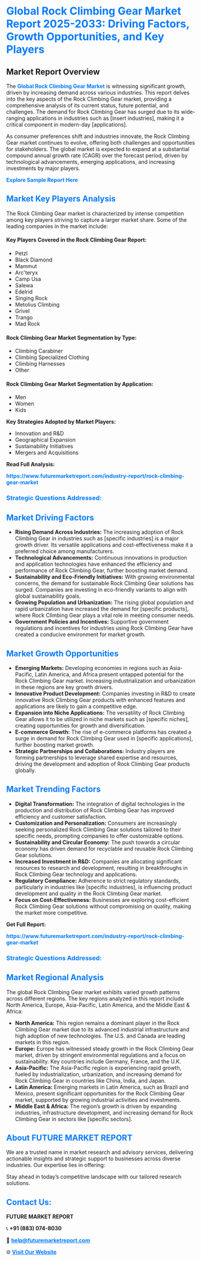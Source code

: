 <h1 style="color: #007BFF;">Global Rock Climbing Gear Market Report 2025-2033: Driving Factors, Growth Opportunities, and Key Players</h1>

<section id="overview">
<h2>Market Report Overview</h2>
<p>The <a href="https://www.futuremarketreport.com/industry-report/rock-climbing-gear-market" style="color: #007BFF; text-decoration: none;"><strong>Global Rock Climbing Gear Market</strong></a> is witnessing significant growth, driven by increasing demand across various industries. This report delves into the key aspects of the Rock Climbing Gear market, providing a comprehensive analysis of its current status, future potential, and challenges. The demand for Rock Climbing Gear has surged due to its wide-ranging applications in industries such as [insert industries], making it a critical component in modern-day [applications].</p>
<p>As consumer preferences shift and industries innovate, the Rock Climbing Gear market continues to evolve, offering both challenges and opportunities for stakeholders. The global market is expected to expand at a substantial compound annual growth rate (CAGR) over the forecast period, driven by technological advancements, emerging applications, and increasing investments by major players.</p>
</section>

<section id="overview">
<p><a href="https://www.futuremarketreport.com/request-sample/reportId=43114" style="color: #007BFF; text-decoration: none;"><strong>Explore Sample Report Here</strong></a></p>
</section>

<section id="key-players">
<h2 style="color: #007BFF;">Market Key Players Analysis</h2>
<p>The Rock Climbing Gear market is characterized by intense competition among key players striving to capture a larger market share. Some of the leading companies in the market include:</p>
<h4>Key Players Covered in the Rock Climbing Gear Report:</h4>
<ul><li>Petzl</li><li>Black Diamond</li><li>Mammut</li><li>Arc&#039;teryx</li><li>Camp Usa</li><li>Salewa</li><li>Edelrid</li><li>Singing Rock</li><li>Metolius Climbing</li><li>Grivel</li><li>Trango</li><li>Mad Rock</li></ul>
<h4>Rock Climbing Gear Market Segmentation by Type:</h4>
<ul><li>Climbing Carabiner</li><li>Climbing Specialized Clothing</li><li>Climbing Harnesses</li><li>Other</li></ul>

<h4>Rock Climbing Gear Market Segmentation by Application:</h4>
<ul><li>Men</li><li>Women</li><li>Kids</li></ul>
<p><strong>Key Strategies Adopted by Market Players:</strong></p>
<ul>
<li>Innovation and R&D</li>
<li>Geographical Expansion</li>
<li>Sustainability Initiatives</li>
<li>Mergers and Acquisitions</li>
</ul>
</section>

<section>
<p><strong>Read Full Analysis: </strong></p><a href="https://www.futuremarketreport.com/industry-report/rock-climbing-gear-market" style="color: #007BFF; text-decoration: none;"><strong>https://www.futuremarketreport.com/industry-report/rock-climbing-gear-market</strong></a>
<h3 style="color: #007BFF;">Strategic Questions Addressed:</h3>
</section>

<section id="driving-factors">
<h2 style="color: #007BFF;">Market Driving Factors</h2>
<ul>
<li><strong>Rising Demand Across Industries:</strong> The increasing adoption of Rock Climbing Gear in industries such as [specific industries] is a major growth driver. Its versatile applications and cost-effectiveness make it a preferred choice among manufacturers.</li>
<li><strong>Technological Advancements:</strong> Continuous innovations in production and application technologies have enhanced the efficiency and performance of Rock Climbing Gear, further boosting market demand.</li>
<li><strong>Sustainability and Eco-Friendly Initiatives:</strong> With growing environmental concerns, the demand for sustainable Rock Climbing Gear solutions has surged. Companies are investing in eco-friendly variants to align with global sustainability goals.</li>
<li><strong>Growing Population and Urbanization:</strong> The rising global population and rapid urbanization have increased the demand for [specific products], where Rock Climbing Gear plays a vital role in meeting consumer needs.</li>
<li><strong>Government Policies and Incentives:</strong> Supportive government regulations and incentives for industries using Rock Climbing Gear have created a conducive environment for market growth.</li>
</ul>
</section>

<section id="growth-opportunities">
<h2 style="color: #007BFF;">Market Growth Opportunities</h2>
<ul>
<li><strong>Emerging Markets:</strong> Developing economies in regions such as Asia-Pacific, Latin America, and Africa present untapped potential for the Rock Climbing Gear market. Increasing industrialization and urbanization in these regions are key growth drivers.</li>
<li><strong>Innovative Product Development:</strong> Companies investing in R&D to create innovative Rock Climbing Gear products with enhanced features and applications are likely to gain a competitive edge.</li>
<li><strong>Expansion into Niche Applications:</strong> The versatility of Rock Climbing Gear allows it to be utilized in niche markets such as [specific niches], creating opportunities for growth and diversification.</li>
<li><strong>E-commerce Growth:</strong> The rise of e-commerce platforms has created a surge in demand for Rock Climbing Gear used in [specific applications], further boosting market growth.</li>
<li><strong>Strategic Partnerships and Collaborations:</strong> Industry players are forming partnerships to leverage shared expertise and resources, driving the development and adoption of Rock Climbing Gear products globally.</li>
</ul>
</section>

<section id="trending-factors">
<h2 style="color: #007BFF;">Market Trending Factors</h2>
<ul>
<li><strong>Digital Transformation:</strong> The integration of digital technologies in the production and distribution of Rock Climbing Gear has improved efficiency and customer satisfaction.</li>
<li><strong>Customization and Personalization:</strong> Consumers are increasingly seeking personalized Rock Climbing Gear solutions tailored to their specific needs, prompting companies to offer customizable options.</li>
<li><strong>Sustainability and Circular Economy:</strong> The push towards a circular economy has driven demand for recyclable and reusable Rock Climbing Gear solutions.</li>
<li><strong>Increased Investment in R&D:</strong> Companies are allocating significant resources to research and development, resulting in breakthroughs in Rock Climbing Gear technology and applications.</li>
<li><strong>Regulatory Compliance:</strong> Adherence to strict regulatory standards, particularly in industries like [specific industries], is influencing product development and quality in the Rock Climbing Gear market.</li>
<li><strong>Focus on Cost-Effectiveness:</strong> Businesses are exploring cost-efficient Rock Climbing Gear solutions without compromising on quality, making the market more competitive.</li>
</ul>
</section>

<section>
<p><strong>Get Full Report: </strong></p><a href="https://www.futuremarketreport.com/industry-report/rock-climbing-gear-market" style="color: #007BFF; text-decoration: none;"><strong>https://www.futuremarketreport.com/industry-report/rock-climbing-gear-market</strong></a>
<h3 style="color: #007BFF;">Strategic Questions Addressed:</h3>
</section>


<section id="regional-analysis">
<h2 style="color: #007BFF;">Market Regional Analysis</h2>
<p>The global Rock Climbing Gear market exhibits varied growth patterns across different regions. The key regions analyzed in this report include North America, Europe, Asia-Pacific, Latin America, and the Middle East & Africa:</p>
<ul>
<li><strong>North America:</strong> This region remains a dominant player in the Rock Climbing Gear market due to its advanced industrial infrastructure and high adoption of new technologies. The U.S. and Canada are leading markets in this region.</li>
<li><strong>Europe:</strong> Europe has witnessed steady growth in the Rock Climbing Gear market, driven by stringent environmental regulations and a focus on sustainability. Key countries include Germany, France, and the U.K.</li>
<li><strong>Asia-Pacific:</strong> The Asia-Pacific region is experiencing rapid growth, fueled by industrialization, urbanization, and increasing demand for Rock Climbing Gear in countries like China, India, and Japan.</li>
<li><strong>Latin America:</strong> Emerging markets in Latin America, such as Brazil and Mexico, present significant opportunities for the Rock Climbing Gear market, supported by growing industrial activities and investments.</li>
<li><strong>Middle East & Africa:</strong> The region’s growth is driven by expanding industries, infrastructure development, and increasing demand for Rock Climbing Gear in sectors like [specific sectors].</li>
</ul>
</section>

<footer>
<h2 style="color: #007BFF;">About FUTURE MARKET REPORT</h2>
<p>We are a trusted name in market research and advisory services, delivering actionable insights and strategic support to businesses across diverse industries. Our expertise lies in offering:</p>

<p>Stay ahead in today’s competitive landscape with our tailored research solutions.</p>

<h2 style="color: #007BFF;">Contact Us:</h2>
<p><strong>FUTURE MARKET REPORT</strong></p>
<p>📞 <strong>+91 (883) 074-8030</strong></p>
<p>📧 <strong><a href="mailto:help@futuremarketreport.com" style="color: #007BFF;">help@futuremarketreport.com</a></strong></p>
<p>🌐 <strong><a href="https://www.futuremarketreport.com/" style="color: #007BFF;">Visit Our Website</a></strong></p>
</footer>